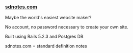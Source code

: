 ### [sdnotes.com](https://sdnotes.com)

Maybe the world's easiest website maker?

No account, no password necessary to create your own site.

Built using Rails 5.2.3 and Postgres DB

sdnotes.com = standard definition notes
